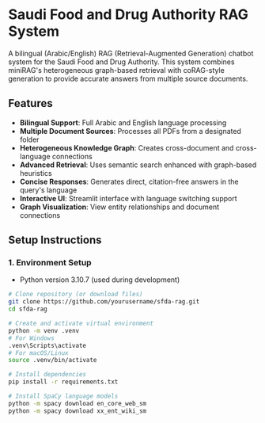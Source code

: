 # Saudi Food and Drug Authority RAG System

A bilingual (Arabic/English) RAG (Retrieval-Augmented Generation) chatbot system for the Saudi Food and Drug Authority. This system combines miniRAG's heterogeneous graph-based retrieval with coRAG-style generation to provide accurate answers from multiple source documents.

## Features

- **Bilingual Support**: Full Arabic and English language processing 
- **Multiple Document Sources**: Processes all PDFs from a designated folder
- **Heterogeneous Knowledge Graph**: Creates cross-document and cross-language connections
- **Advanced Retrieval**: Uses semantic search enhanced with graph-based heuristics
- **Concise Responses**: Generates direct, citation-free answers in the query's language
- **Interactive UI**: Streamlit interface with language switching support
- **Graph Visualization**: View entity relationships and document connections

## Setup Instructions

### 1. Environment Setup

- Python version 3.10.7 (used during development)

```bash
# Clone repository (or download files)
git clone https://github.com/yourusername/sfda-rag.git
cd sfda-rag

# Create and activate virtual environment
python -m venv .venv
# For Windows
.venv\Scripts\activate
# For macOS/Linux
source .venv/bin/activate

# Install dependencies
pip install -r requirements.txt

# Install SpaCy language models
python -m spacy download en_core_web_sm
python -m spacy download xx_ent_wiki_sm